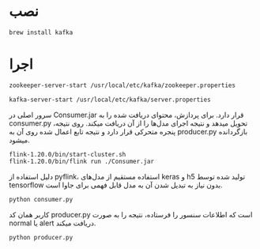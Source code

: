 # نصب
``` zsh
brew install kafka
```

 # اجرا

``` zsh
zookeeper-server-start /usr/local/etc/kafka/zookeeper.properties
```

``` zsh
kafka-server-start /usr/local/etc/kafka/server.properties
```

سرور اصلی در Consumer.jar قرار دارد. برای پردازش، محتوای دریافت شده را به consumer.py تحویل میدهد و نتیجه اجرای مدل‌ها را از آن دریافت میکند. روی نتیجه، پنجره متحرکی قرار دارد و نتیجه تابع اعمال شده روی آن به producer.py بازگردانده میشود.
``` zsh
flink-1.20.0/bin/start-cluster.sh
flink-1.20.0/bin/flink run ./Consumer.jar
```

دلیل استفاده از pyflink، استفاده مستقیم از مدل‌های keras و h5 تولید شده توسط tensorflow بدون نیاز به تبدیل شدن آن به مدل قابل فهمی برای جاوا است.
``` zsh
python consumer.py
```


کاربر همان کد producer.py است که اطلاعات سنسور را فرستاده، نتیجه را به صورت normal یا alert دریافت میکند. 
``` zsh
python producer.py
```
